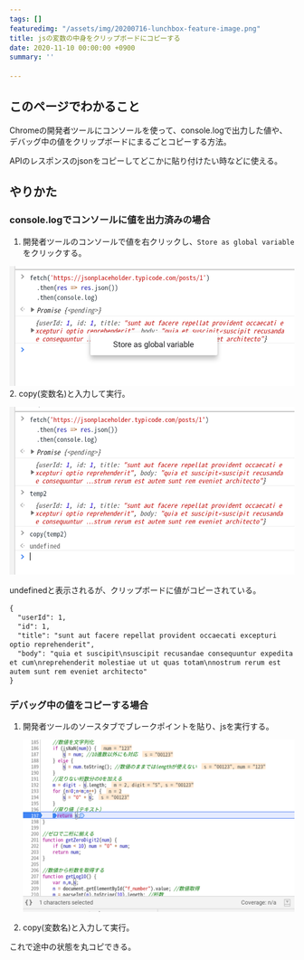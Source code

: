 ```yaml
---
tags: []
featuredimg: "/assets/img/20200716-lunchbox-feature-image.png"
title: jsの変数の中身をクリップボードにコピーする
date: 2020-11-10 00:00:00 +0900
summary: ''

---
```

## このページでわかること

Chromeの開発者ツールにコンソールを使って、console.logで出力した値や、デバッグ中の値をクリップボードにまるごとコピーする方法。

APIのレスポンスのjsonをコピーしてどこかに貼り付けたい時などに使える。

## やりかた

### console.logでコンソールに値を出力済みの場合

1. 開発者ツールのコンソールで値を右クリックし、`Store as global variable`をクリックする。

![](/assets/img/screenshot-2020-11-10-at-23-00-35.png)2. copy(変数名)と入力して実行。

![](/assets/img/screenshot-2020-11-10-at-23-02-33.png)

undefinedと表示されるが、クリップボードに値がコピーされている。

    {
      "userId": 1,
      "id": 1,
      "title": "sunt aut facere repellat provident occaecati excepturi optio reprehenderit",
      "body": "quia et suscipit\nsuscipit recusandae consequuntur expedita et cum\nreprehenderit molestiae ut ut quas totam\nnostrum rerum est autem sunt rem eveniet architecto"
    }

### デバッグ中の値をコピーする場合

1. 開発者ツールのソースタブでブレークポイントを貼り、jsを実行する。

   ![](/assets/img/screenshot-2020-11-10-at-23-09-07.png)
2. copy(変数名)と入力して実行。

これで途中の状態を丸コピできる。